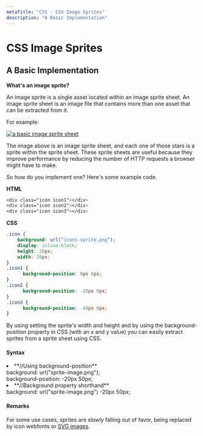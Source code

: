 ```yaml
---
metaTitle: "CSS - CSS Image Sprites"
description: "A Basic Implementation"
---
```


# CSS Image Sprites



## A Basic Implementation


**What's an image sprite?**

An image sprite is a single asset located within an image sprite sheet.
An image sprite sheet is an image file that contains more than one asset that can be extracted from it.

For example:

[<img src="https://i.stack.imgur.com/XuyVW.png" alt="a basic image sprite sheet" />](https://i.stack.imgur.com/XuyVW.png)

The image above is an image sprite sheet, and each one of those stars is a sprite within the sprite sheet. These sprite sheets are useful because they improve performance by reducing the number of HTTP requests a browser might have to make.

So how do you implement one? Here's some example code.

**HTML**

```css
<div class="icon icon1"></div>
<div class="icon icon2"></div>
<div class="icon icon3"></div>

```

**CSS**

```css
.icon {
    background: url(“icons-sprite.png”);
    display: inline-block;
    height: 20px;
    width: 20px;
}
.icon1 {
      background-position: 0px 0px;
}
.icon2 {
      background-position: -20px 0px;
}
.icon3 {
      background-position: -40px 0px;
}

```

By using setting the sprite's width and height and by using the background-position property in CSS (with an x and y value) you can easily extract sprites from a sprite sheet using CSS.



#### Syntax


<li>**//Using background-position**<br />
background: url("sprite-image.png");<br />
background-position: -20px 50px;</li>
<li>**//Background property shorthand**<br />
background: url("sprite-image.png") -20px 50px;</li>



#### Remarks


For some use cases, sprites are slowly falling out of favor, being replaced by icon webfonts or [SVG images](http://stackoverflow.com/documentation/svg/963/introduction-to-svg#t=201607281322046213028).

